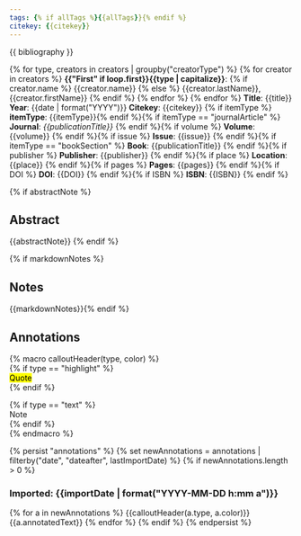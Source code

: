 ```yaml
---
tags: {% if allTags %}{{allTags}}{% endif %}
citekey: {{citekey}}
---
```


<!--
This is an Obsidian template for creating literature notes. Originally based on the template by Alexandra Phelan, it has been recast in a minimalist style. The scripting language is nunjucks.
-->

{{ bibliography }}

{% for type, creators in creators | groupby("creatorType") %}
{% for creator in creators %}
**{{"First" if loop.first}}{{type | capitalize}}**:
{% if creator.name %} {{creator.name}}
{% else %} {{creator.lastName}}, {{creator.firstName}}
{% endif %}
{% endfor %}
{% endfor %}
**Title**: {{title}}
**Year**: {{date | format("YYYY")}}
**Citekey**: {{citekey}} {% if itemType %}
**itemType**: {{itemType}}{% endif %}{% if itemType == "journalArticle" %}
**Journal**: *{{publicationTitle}}* {% endif %}{% if volume %}
**Volume**: {{volume}} {% endif %}{% if issue %}
**Issue**: {{issue}} {% endif %}{% if itemType == "bookSection" %}
**Book**: {{publicationTitle}} {% endif %}{% if publisher %}
**Publisher**: {{publisher}} {% endif %}{% if place %}
**Location**: {{place}} {% endif %}{% if pages %}
**Pages**: {{pages}} {% endif %}{% if DOI %}
**DOI**: {{DOI}} {% endif %}{% if ISBN %}
**ISBN**: {{ISBN}} {% endif %}

{% if abstractNote %}
## Abstract
{{abstractNote}}
{% endif %}

{% if markdownNotes %}
## Notes
{{markdownNotes}}{% endif %}

## Annotations
{% macro calloutHeader(type, color) %}  
{% if type == "highlight" %}  
<mark style="background-color: {{color}}">Quote</mark>  
{% endif %}

{% if type == "text" %}  
Note  
{% endif %}  
{% endmacro %}

{% persist "annotations" %}
{% set newAnnotations = annotations | filterby("date", "dateafter", lastImportDate) %}
{% if newAnnotations.length > 0 %}

### Imported: {{importDate | format("YYYY-MM-DD h:mm a")}}

{% for a in newAnnotations %}
{{calloutHeader(a.type, a.color)}}
{{a.annotatedText}}
{% endfor %}
{% endif %}
{% endpersist %}